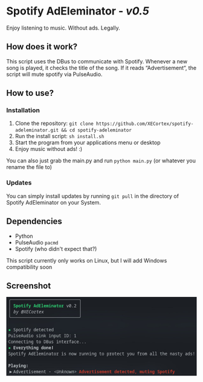 # Spotify AdEleminator - _v0.5_
Enjoy listening to music. Without ads. Legally.

## How does it work?
This script uses the DBus to communicate with Spotify.
Whenever a new song is played, it checks the title of the song. If it reads “Advertisement“, the script will mute spotify via PulseAudio.

## How to use?
### Installation
1. Clone the repository: `git clone https://github.com/XECortex/spotify-adeleminator.git && cd spotify-adeleminator`
2. Run the install script: `sh install.sh`
3. Start the program from your applications menu or desktop
4. Enjoy music without ads! :)

You can also just grab the main.py and run `python main.py` (or whatever you rename the file to)

### Updates
You can simply install updates by running `git pull` in the directory of Spotify AdEleminator on your System.

## Dependencies
- Python
- PulseAudio `pacmd`
- Spotify (who didn't expect that?)

This script currently only works on Linux, but I will add Windows compatibility soon

## Screenshot
![Screenshot](https://raw.githubusercontent.com/XECortex/spotify-adeleminator/main/screenshot.jpg)